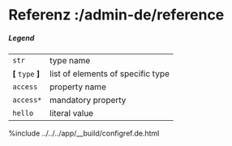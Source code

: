 # Referenz :/admin-de/reference

<div>

<h5>Legend</h5>
<table>

<tr>
<td><code class="configref_typename">str</code></td>
<td>type name</td>
</tr>

<tr>
<td><b>[</b> <code class="configref_typename">type</code> <b>]</b></td>
<td>list of elements of specific type</td>
</tr>

<tr>
<td><code class="configref_propname">access</code></td>
<td>property name</td>
</tr>

<tr>
<td><code class="configref_propname">access</code><code class="configref_required">*</code></td>
<td>mandatory property</td>
</tr>

<tr>
<td><code class="configref_literal">hello</code></td>
<td>literal value</td>
</tr>

</table>
</div>


%include ../../../app/__build/configref.de.html
